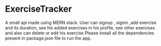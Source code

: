 # ExerciseTracker
A small api made using MERN stack. User can signup , signin ,add exercise and its duration, see his added exercises in his profile, see other exercises and also can delete or edit his exercise
Please install all the dependencies present in package.json file to run the app.
